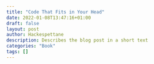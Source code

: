 ```yaml
---
title: "Code That Fits in Your Head"
date: 2022-01-08T13:47:16+01:00
draft: false
layout: post
author: Hackespettane
description: Describes the blog post in a short text
categories: "Book"
tags: []
---
```





